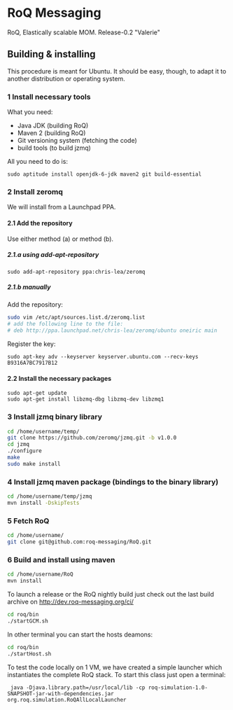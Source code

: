 RoQ Messaging
=============

RoQ, Elastically scalable MOM.
Release-0.2 "Valerie"

Building & installing
---------------------

This procedure is meant for Ubuntu. It should be easy, though, to adapt it to another distribution or operating system.

### 1 Install necessary tools
What you need:

*   Java JDK (building RoQ)
*   Maven 2 (building RoQ)
*   Git versioning system (fetching the code)
*   build tools (to build jzmq)

All you need to do is:

    sudo aptitude install openjdk-6-jdk maven2 git build-essential


### 2 Install zeromq
We will install from a Launchpad PPA.

#### 2.1 Add the repository

Use either method (a) or method (b).

##### 2.1.a using add-apt-repository
    sudo add-apt-repository ppa:chris-lea/zeromq

##### 2.1.b manually
Add the repository:

```sh
sudo vim /etc/apt/sources.list.d/zeromq.list
# add the following line to the file:
# deb http://ppa.launchpad.net/chris-lea/zeromq/ubuntu oneiric main
```
Register the key:

    sudo apt-key adv --keyserver keyserver.ubuntu.com --recv-keys B9316A7BC7917B12

#### 2.2 Install the necessary packages
    sudo apt-get update
    sudo apt-get install libzmq-dbg libzmq-dev libzmq1

### 3 Install jzmq binary library
```sh
cd /home/username/temp/
git clone https://github.com/zeromq/jzmq.git -b v1.0.0
cd jzmq
./configure
make
sudo make install
```

### 4 Install jzmq maven package (bindings to the binary library)
```sh
cd /home/username/temp/jzmq
mvn install -DskipTests
```

### 5 Fetch RoQ

```sh
cd /home/username/
git clone git@github.com:roq-messaging/RoQ.git
```

### 6 Build and install using maven

```sh
cd /home/username/RoQ
mvn install
```

To launch a release or the RoQ nightly build just check out the last build archive on http://dev.roq-messaging.org/ci/
```sh
cd roq/bin
./startGCM.sh
```

In other terminal you can start the hosts deamons:
```sh
cd roq/bin
./startHost.sh
```

To test the code locally on 1 VM, we have created a simple launcher which instantiates the complete RoQ stack. To start this class just open a terminal:

```
 java -Djava.library.path=/usr/local/lib -cp roq-simulation-1.0-SNAPSHOT-jar-with-dependencies.jar org.roq.simulation.RoQAllLocalLauncher 
```


